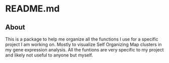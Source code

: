 # README.md

## About 

This is a package to help me organize all the functions I use for a specific project I am working on.  Mostly to visualize Self Organizing Map clusters in my gene expression analysis. All the funtions are very specific to my project and likely not useful to anyone but myself. 

